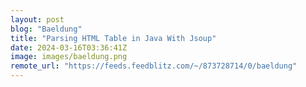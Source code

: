 ```yaml
---
layout: post
blog: "Baeldung"
title: "Parsing HTML Table in Java With Jsoup"
date: 2024-03-16T03:36:41Z
image: images/baeldung.png
remote_url: "https://feeds.feedblitz.com/~/873728714/0/baeldung"
---
```

